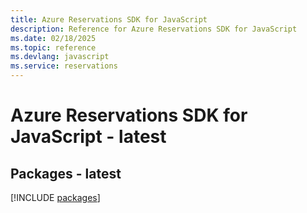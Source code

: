 ```yaml
---
title: Azure Reservations SDK for JavaScript
description: Reference for Azure Reservations SDK for JavaScript
ms.date: 02/18/2025
ms.topic: reference
ms.devlang: javascript
ms.service: reservations
---
```

# Azure Reservations SDK for JavaScript - latest
## Packages - latest
[!INCLUDE [packages](reservations-index.md)]
